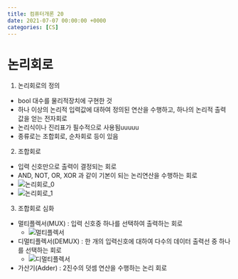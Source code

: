 ```yaml
---
title: 컴퓨터개론 20
date: 2021-07-07 00:00:00 +0000
categories: [CS]
---
```


# 논리회로

1. 논리회로의 정의
- bool 대수를 물리적장치에 구현한 것
- 하나 이상의 논리적 입력값에 대하여 정의된 연산을 수행하고, 하나의 논리적 출력값을 얻는 전자회로
- 논리식이나 진리표가 필수적으로 사용됨uuuuu
- 종류로는 조합회로, 순차회로 등이 있음

2. 조합회로
- 입력 신호만으로 출력이 결정되는 회로
- AND, NOT, OR, XOR 과 같이 기본이 되는 논리연산을 수행하는 회로
- ![논리회로_0]()
- ![논리회로_1]()

3. 조합회로 심화
- 멀티플렉서(MUX) : 입력 신호중 하나를 선택하여 출력하는 회로
    - ![멀티플렉서]()
- 디멀티플렉서(DEMUX) : 한 개의 입력신호에 대하여 다수의 데이터 출력선 중 하나를 선택하는 회로
    - ![디멀티플렉서]()
- 가산기(Adder) : 2진수의 덧셈 연산을 수행하는 논리 회로